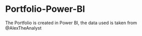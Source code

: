 # Portfolio-Power-BI
The Portfolio is created in Power BI, the data used is taken from @AlexTheAnalyst 
